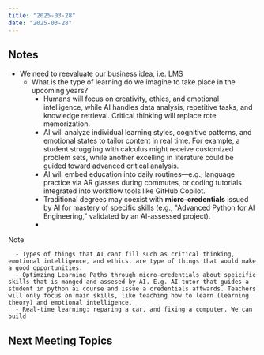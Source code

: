 ```yaml
---
title: "2025-03-28"
date: "2025-03-28"
---
```

## Notes
- We need to reevaluate our business idea, i.e. LMS
	- What is the type of learning do we imagine to take place in the upcoming years?
		- Humans will focus on creativity, ethics, and emotional intelligence, while AI handles data analysis, repetitive tasks, and knowledge retrieval. Critical thinking will replace rote memorization.
		- AI will analyze individual learning styles, cognitive patterns, and emotional states to tailor content in real time. For example, a student struggling with calculus might receive customized problem sets, while another excelling in literature could be guided toward advanced critical analysis.
		- AI will embed education into daily routines—e.g., language practice via AR glasses during commutes, or coding tutorials integrated into workflow tools like GitHub Copilot.
		- Traditional degrees may coexist with **micro-credentials** issued by AI for mastery of specific skills (e.g., "Advanced Python for AI Engineering," validated by an AI-assessed project).
		- 

> [!NOTE]
> 		- Types of things that AI cant fill such as critical thinking, emotional intelligence, and ethics, are type of things that would make a good opportunities.
> 		- Optimzing Learning Paths through micro-credentials about speicific skills that is manged and assesed by AI. E.g. AI-tutor that guides a student in python ai course and issue a credentials aftwards. Teachers will only focus on main skills, like teaching how to learn (learning theory) and emotional intelligence.
> 		- Real-time learning: reparing a car, and fixing a computer. We can build 


		
## Next Meeting Topics